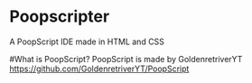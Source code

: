 # Poopscripter
A PoopScript IDE made in HTML and CSS

#What is PoopScript?
PoopScript is made by GoldenretriverYT
https://github.com/GoldenretriverYT/PoopScript
